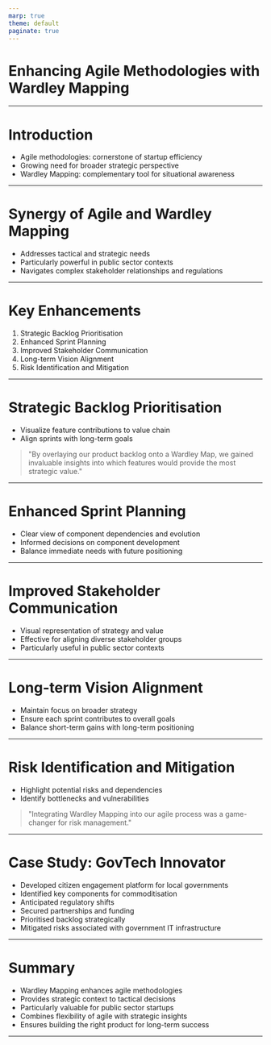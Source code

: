 ```yaml
---
marp: true
theme: default
paginate: true
---
```


# Enhancing Agile Methodologies with Wardley Mapping

---

# Introduction

- Agile methodologies: cornerstone of startup efficiency
- Growing need for broader strategic perspective
- Wardley Mapping: complementary tool for situational awareness

---

# Synergy of Agile and Wardley Mapping

- Addresses tactical and strategic needs
- Particularly powerful in public sector contexts
- Navigates complex stakeholder relationships and regulations

---

# Key Enhancements

1. Strategic Backlog Prioritisation
2. Enhanced Sprint Planning
3. Improved Stakeholder Communication
4. Long-term Vision Alignment
5. Risk Identification and Mitigation

---

# Strategic Backlog Prioritisation

- Visualize feature contributions to value chain
- Align sprints with long-term goals

> "By overlaying our product backlog onto a Wardley Map, we gained invaluable insights into which features would provide the most strategic value."

---

# Enhanced Sprint Planning

- Clear view of component dependencies and evolution
- Informed decisions on component development
- Balance immediate needs with future positioning

---

# Improved Stakeholder Communication

- Visual representation of strategy and value
- Effective for aligning diverse stakeholder groups
- Particularly useful in public sector contexts

---

# Long-term Vision Alignment

- Maintain focus on broader strategy
- Ensure each sprint contributes to overall goals
- Balance short-term gains with long-term positioning

---

# Risk Identification and Mitigation

- Highlight potential risks and dependencies
- Identify bottlenecks and vulnerabilities

> "Integrating Wardley Mapping into our agile process was a game-changer for risk management."

---

# Case Study: GovTech Innovator

- Developed citizen engagement platform for local governments
- Identified key components for commoditisation
- Anticipated regulatory shifts
- Secured partnerships and funding
- Prioritised backlog strategically
- Mitigated risks associated with government IT infrastructure

---

# Summary

- Wardley Mapping enhances agile methodologies
- Provides strategic context to tactical decisions
- Particularly valuable for public sector startups
- Combines flexibility of agile with strategic insights
- Ensures building the right product for long-term success

---